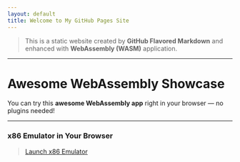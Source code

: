 ```yaml
---
layout: default
title: Welcome to My GitHub Pages Site
---
```



> This is a static website created by **GitHub Flavored Markdown** and enhanced with **WebAssembly (WASM)** application.

---


# Awesome WebAssembly Showcase

You can try this **awesome WebAssembly app** right in your browser — no plugins needed!

---


### x86 Emulator in Your Browser
> [Launch x86 Emulator](https://copy.sh/v86/)